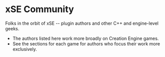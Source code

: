 # xSE Community

Folks in the orbit of xSE -- plugin authors and other C++ and engine-level geeks.

- The authors listed here work more broadly on Creation Engine games.
- See the sections for each game for authors who focus their work more exclusively. 